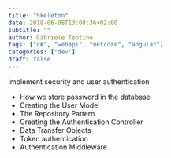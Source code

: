 ```yaml
---
title: "Skeleton"
date: 2018-06-08T13:08:36+02:00
subtitle: ""
author: Gabriele Teotino
tags: ["c#", "webapi", "netcore", "angular"]
categories: ["dev"]
draft: false
---
```


Implement security and user authentication

- How we store password in the database
- Creating the User Model
- The Repository Pattern
- Creating the Authentication Controller
- Data Transfer Objects
- Token authentication
- Authentication Middleware
